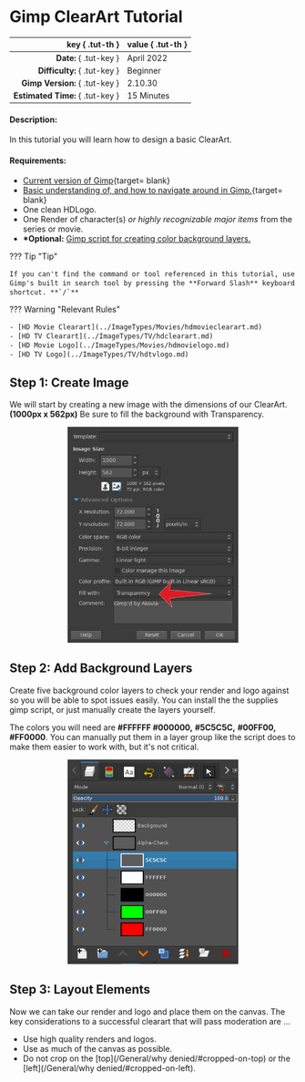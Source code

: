# **Gimp ClearArt Tutorial**

<div id="tut-table" markdown>

| key                  { .tut-th } | value                 { .tut-th } |
| -------------------------------: | :-------------------------------- |
| **Date:**           { .tut-key } | April 2022                        |
| **Difficulty:**     { .tut-key } | Beginner                          |
| **Gimp Version:**   { .tut-key } | 2.10.30                           |
| **Estimated Time:** { .tut-key } | 15 Minutes                        |

</div>

#### Description:

In this tutorial you will learn how to design a basic ClearArt. 

#### Requirements:

- [Current version of Gimp](https://www.gimp.org/downloads/){target= blank}
- [Basic understanding of, and how to navigate around in Gimp.](https://www.gimp.org/tutorials/){target= blank}
- One clean HDLogo.
- One Render of character(s) <em>or highly recognizable major items</em> from the series or movie.
- **\*Optional:** [Gimp script for creating color background layers.](https://fanart.tv/alpha-check/)

??? Tip "Tip"

    If you can't find the command or tool referenced in this tutorial, use Gimp's built in search tool by pressing the **Forward Slash** keyboard shortcut. **`/`**

??? Warning "Relevant Rules"
    
    - [HD Movie Clearart](../ImageTypes/Movies/hdmovieclearart.md)
    - [HD TV Clearart](../ImageTypes/TV/hdclearart.md)
    - [HD Movie Logo](../ImageTypes/Movies/hdmovielogo.md)
    - [HD TV Logo](../ImageTypes/TV/hdtvlogo.md)

## **Step 1: Create Image**

We will start by creating a new image with the dimensions of our ClearArt. **(1000px x 562px)** Be sure to fill the background with Transparency.

<p class="center-image" style="text-align:center;" ><img id='tut-image' width="300" style="border-radius;.5em;margin:auto;" src="../../../assets/images/tutorial-assets/gimp-clearart-create-new-image.jpg"/></p>


## **Step 2: Add Background Layers**

Create five background color layers to check your render and logo against so you will be able to spot issues easily. You can install the the supplies gimp script, or just manually create the layers yourself.

The colors you will need are **#FFFFFF #000000,** **#5C5C5C,** **#00FF00,** **#FF0000**. You can manually put them in a layer group like the script does to make them easier to work with, but it's not critical.

<p class="center-image" style="text-align:center;" ><img id='tut-image' width="300" style="border-radius;.5em;margin:auto;" src="../../../assets/images/tutorial-assets/gimp-clearart-add-background-layers.jpg"/></p>

## **Step 3: Layout Elements** 

Now we can take our render and logo and place them on the canvas. The key considerations to a successful clearart that will pass moderation are ...

- Use high quality renders and logos.
- Use as much of the canvas as possible.
- Do not crop on the [top](/General/why denied/#cropped-on-top) or the [left](/General/why denied/#cropped-on-left).